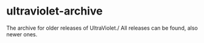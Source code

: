 # ultraviolet-archive
The archive for older releases of UltraViolet./
All releases can be found, also newer ones.
